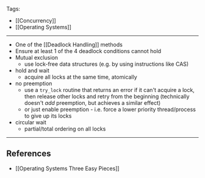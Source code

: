 Tags:
- [[Concurrency]]
- [[Operating Systems]]
---
- One of the [[Deadlock Handling]] methods
- Ensure at least 1 of the 4 deadlock conditions cannot hold
- Mutual exclusion
    - use lock-free data structures (e.g. by using instructions like CAS)
- hold and wait
    - acquire all locks at the same time, atomically
- no preemption
    - use a `try_lock` routine that returns an error if it can't acquire a lock, then release other locks and retry from the beginning (technically doesn't _add_ preemption, but achieves a similar effect)
    - or just enable preemption - i.e. force a lower priority thread/process to give up its locks
- circular wait
    - partial/total ordering on all locks

---
## References
- [[Operating Systems Three Easy Pieces]]